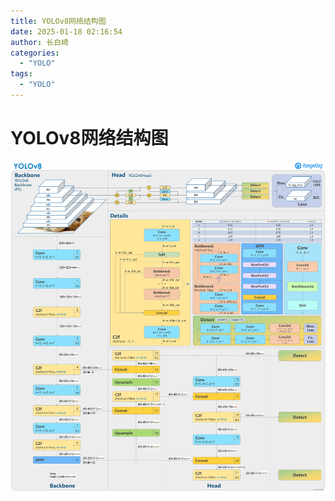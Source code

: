 ```yaml
---
title: YOLOv8网络结构图
date: 2025-01-18 02:16:54
author: 长白崎
categories:
  - "YOLO"
tags:
  - "YOLO"
---
```


# YOLOv8网络结构图

![在这里插入图片描述](./YOLOv8/images/3651b78d3b21259ba724ff9bb2dfa1e0.png)